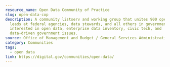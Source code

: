 ```yaml
---
resource_name: Open Data Community of Practice
slug: open-data-cop
description: A community listserv and working group that unites 900 open data
  leads at federal agencies, data stewards, and all others in government
  interested in open data, enterprise data inventory, civic tech, and
  data-driven government issues.
source: Office of Management and Budget / General Services Administration
category: Communities
tags:
  - open data
link: https://digital.gov/communities/open-data/
---
```

